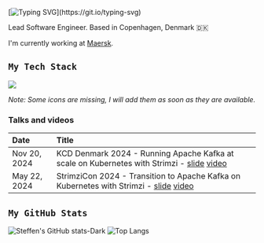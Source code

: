 [![Typing SVG](https://readme-typing-svg.herokuapp.com?color=258F76&lines=Hello,+I+am+Steffen;Bonjour,+je+m'appele+Steffen;Tere,+ma+olen+Steffen;Tjena,+jag+är+Steffen;Hej,+jeg+hedder+Steffen;)](https://git.io/typing-svg)

Lead Software Engineer. Based in Copenhagen, Denmark 🇩🇰

I'm currently working at [Maersk](https://www.maersk.com/).

## `My Tech Stack`
![](https://skillicons.dev/icons?i=kafka,go,azure,docker,kubernetes,git,github,githubactions,prometheus,grafana,java,spring,gradle,maven,selenium,elasticsearch,graphql,linux,postgres,jenkins,postman,bash,md,regex,cs,dotnet,py,typescript,html,react,redux,js,jest,css,sass,styledcomponents,bootstrap,electron,vite,webpack&theme=dark&perline=10)

_Note: Some icons are missing, I will add them as soon as they are available._

### Talks and videos

| Date          | Title |
|:--------------|:------|
| Nov 20, 2024 | KCD Denmark 2024 - Running Apache Kafka at scale on Kubernetes with Strimzi​ - [slide](https://www.slideshare.net/slideshow/strimzicon-2024-transition-to-apache-kafka-on-kubernetes-with-strimzi-pdf/269148655) [video](https://www.youtube.com/watch?v=QkiRQlpol_o) |
| May 22, 2024 | StrimziCon 2024 - Transition to Apache Kafka on Kubernetes with Strimzi - [slide](https://www.slideshare.net/slideshow/strimzicon-2024-transition-to-apache-kafka-on-kubernetes-with-strimzi-pdf/269148655) [video](https://www.youtube.com/watch?v=QkiRQlpol_o) |

## `My GitHub Stats`
![Steffen's GitHub stats-Dark](https://github-readme-stats.vercel.app/api?username=steffen-karlsson&show_icons=true&theme=solarized-dark&count_private=true#gh-dark-mode-only)
![Top Langs](https://github-readme-stats.vercel.app/api/top-langs/?username=steffen-karlsson&layout=compact&theme=solarized-dark&langs_count=8&count_private=true#gh-dark-mode-only)
